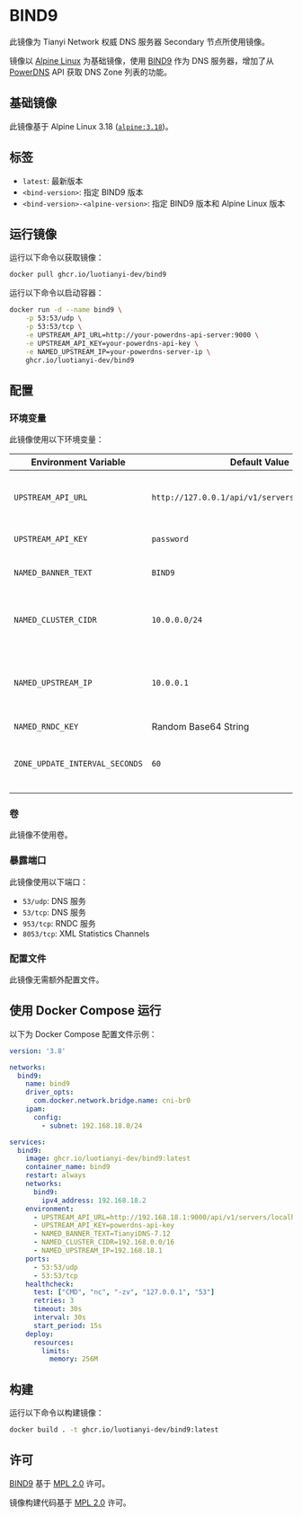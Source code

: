 # BIND9
此镜像为 Tianyi Network 权威 DNS 服务器 Secondary 节点所使用镜像。

镜像以 [Alpine Linux](https://alpinelinux.org/) 为基础镜像，使用 [BIND9](https://www.isc.org/bind/) 作为 DNS 服务器，增加了从 [PowerDNS](https://www.powerdns.com/) API 获取 DNS Zone 列表的功能。

## 基础镜像
此镜像基于 Alpine Linux 3.18 ([`alpine:3.18`](https://hub.docker.com/_/alpine))。

## 标签
 - `latest`: 最新版本
 - `<bind-version>`: 指定 BIND9 版本
 - `<bind-version>-<alpine-version>`: 指定 BIND9 版本和 Alpine Linux 版本

## 运行镜像
运行以下命令以获取镜像：

```bash
docker pull ghcr.io/luotianyi-dev/bind9
```

运行以下命令以启动容器：
```bash
docker run -d --name bind9 \
    -p 53:53/udp \
    -p 53:53/tcp \
    -e UPSTREAM_API_URL=http://your-powerdns-api-server:9000 \
    -e UPSTREAM_API_KEY=your-powerdns-api-key \
    -e NAMED_UPSTREAM_IP=your-powerdns-server-ip \
    ghcr.io/luotianyi-dev/bind9
```

## 配置
### 环境变量
此镜像使用以下环境变量：

Environment Variable           | Default Value                                     | Description
------------------------------ | ------------------------------------------------- | ----------------------------------------------
`UPSTREAM_API_URL`             | `http://127.0.0.1/api/v1/servers/localhost/zones` | PowerDNS Web API 的 URL，用于获取 DNS Zone 列表
`UPSTREAM_API_KEY`             | `password`                                        | PowerDNS Web API 密钥
`NAMED_BANNER_TEXT`            | `BIND9`                                           | BIND9 的 `option.version` 配置项
`NAMED_CLUSTER_CIDR`           | `10.0.0.0/24`                                     | BIND9 所在集群的 CIDR，用于进行内网 AXFR
`NAMED_UPSTREAM_IP`            | `10.0.0.1`                                        | PowerDNS 服务器的 IP 地址，作为 AXFR 请求的上游服务器
`NAMED_RNDC_KEY`               | Random Base64 String                              | RNDC 密钥
`ZONE_UPDATE_INTERVAL_SECONDS` | `60`                                              | 从 PowerDNS API 更新 DNS Zone 的间隔时间

### 卷
此镜像不使用卷。

### 暴露端口
此镜像使用以下端口：
 - `53/udp`: DNS 服务
 - `53/tcp`: DNS 服务
 - `953/tcp`: RNDC 服务
 - `8053/tcp`: XML Statistics Channels

### 配置文件
此镜像无需额外配置文件。

## 使用 Docker Compose 运行
以下为 Docker Compose 配置文件示例：
```yaml
version: '3.8'

networks:
  bind9:
    name: bind9
    driver_opts:
      com.docker.network.bridge.name: cni-br0
    ipam:
      config:
        - subnet: 192.168.18.0/24

services:
  bind9:
    image: ghcr.io/luotianyi-dev/bind9:latest
    container_name: bind9
    restart: always
    networks:
      bind9:
        ipv4_address: 192.168.18.2
    environment:
      - UPSTREAM_API_URL=http://192.168.18.1:9000/api/v1/servers/localhost/zones
      - UPSTREAM_API_KEY=powerdns-api-key
      - NAMED_BANNER_TEXT=TianyiDNS-7.12
      - NAMED_CLUSTER_CIDR=192.168.0.0/16
      - NAMED_UPSTREAM_IP=192.168.18.1
    ports:
      - 53:53/udp
      - 53:53/tcp
    healthcheck:
      test: ["CMD", "nc", "-zv", "127.0.0.1", "53"]
      retries: 3
      timeout: 30s
      interval: 30s
      start_period: 15s
    deploy:
      resources:
        limits:
          memory: 256M
```

## 构建
运行以下命令以构建镜像：
```bash
docker build . -t ghcr.io/luotianyi-dev/bind9:latest
```

## 许可
[BIND9](https://archlinux.org/packages/extra/x86_64/bind/) 基于 [MPL 2.0](https://www.mozilla.org/en-US/MPL/2.0/) 许可。

镜像构建代码基于 [MPL 2.0](https://www.mozilla.org/en-US/MPL/2.0/) 许可。

